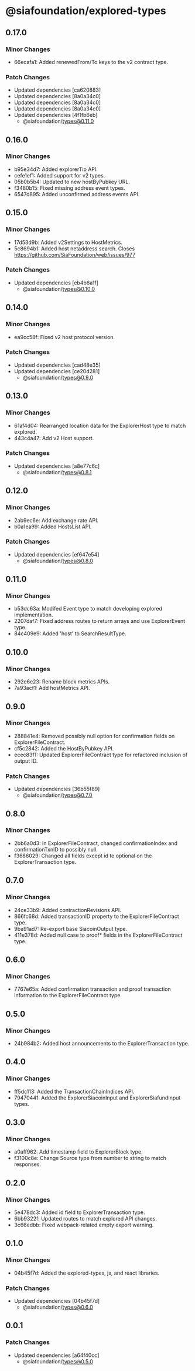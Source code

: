 # @siafoundation/explored-types

## 0.17.0

### Minor Changes

- 66ecafa1: Added renewedFrom/To keys to the v2 contract type.

### Patch Changes

- Updated dependencies [ca620883]
- Updated dependencies [8a0a34c0]
- Updated dependencies [8a0a34c0]
- Updated dependencies [8a0a34c0]
- Updated dependencies [4f1fb6eb]
  - @siafoundation/types@0.11.0

## 0.16.0

### Minor Changes

- b95e34d7: Added explorerTip API.
- cefe1ef1: Added support for v2 types.
- 05b0b5b4: Updated to new hostByPubkey URL.
- f3480b15: Fixed missing address event types.
- 6547d895: Added unconfirmed address events API.

## 0.15.0

### Minor Changes

- 17d53d9b: Added v2Settings to HostMetrics.
- 5c8694b1: Added host netaddress search. Closes https://github.com/SiaFoundation/web/issues/977

### Patch Changes

- Updated dependencies [eb4b6a1f]
  - @siafoundation/types@0.10.0

## 0.14.0

### Minor Changes

- ea9cc58f: Fixed v2 host protocol version.

### Patch Changes

- Updated dependencies [cad48e35]
- Updated dependencies [ce20d281]
  - @siafoundation/types@0.9.0

## 0.13.0

### Minor Changes

- 61af4d04: Rearranged location data for the ExplorerHost type to match explored.
- 443c4a47: Add v2 Host support.

### Patch Changes

- Updated dependencies [a8e77c6c]
  - @siafoundation/types@0.8.1

## 0.12.0

### Minor Changes

- 2ab9ec6e: Add exchange rate API.
- b0a1ea99: Added HostsList API.

### Patch Changes

- Updated dependencies [ef647e54]
  - @siafoundation/types@0.8.0

## 0.11.0

### Minor Changes

- b53dc63a: Modifed Event type to match developing explored implementation.
- 2207daf7: Fixed address routes to return arrays and use ExplorerEvent type.
- 84c409e9: Added 'host' to SearchResultType.

## 0.10.0

### Minor Changes

- 292e6e23: Rename block metrics APIs.
- 7a93acf1: Add hostMetrics API.

## 0.9.0

### Minor Changes

- 288841e4: Removed possibly null option for confirmation fields on ExplorerFileContract.
- cf5c2842: Added the HostByPubkey API.
- ecec83f1: Updated ExplorerFileContract type for refactored inclusion of output ID.

### Patch Changes

- Updated dependencies [36b55f89]
  - @siafoundation/types@0.7.0

## 0.8.0

### Minor Changes

- 2bb6a0d3: In ExplorerFileContract, changed confirmationIndex and confirmationTxnID to possibly null.
- f3686029: Changed all fields except id to optional on the ExplorerTransaction type.

## 0.7.0

### Minor Changes

- 24ce33b9: Added contractionRevisions API.
- 866fc68d: Added transactionID property to the ExplorerFileContract type.
- 9ba91ad7: Re-export base SiacoinOutput type.
- 411e378d: Added null case to proof\* fields in the ExplorerFileContract type.

## 0.6.0

### Minor Changes

- 7767e65a: Added confirmation transaction and proof transaction information to the ExplorerFileContract type.

## 0.5.0

### Minor Changes

- 24b984b2: Added host announcements to the ExplorerTransaction type.

## 0.4.0

### Minor Changes

- ff5dc113: Added the TransactionChainIndices API.
- 79470441: Added the ExplorerSiacoinInput and ExplorerSiafundInput types.

## 0.3.0

### Minor Changes

- a0aff962: Add timestamp field to ExplorerBlock type.
- f3100c8e: Change Source type from number to string to match responses.

## 0.2.0

### Minor Changes

- 5e478dc3: Added id field to ExplorerTransaction type.
- 6bb9322f: Updated routes to match explored API changes.
- 3c66edbb: Fixed webpack-related empty export warning.

## 0.1.0

### Minor Changes

- 04b45f7d: Added the explored-types, js, and react libraries.

### Patch Changes

- Updated dependencies [04b45f7d]
  - @siafoundation/types@0.6.0

## 0.0.1

### Patch Changes

- Updated dependencies [a64f40cc]
  - @siafoundation/types@0.5.0
